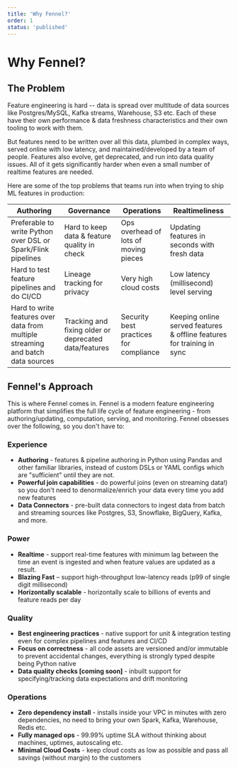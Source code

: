```yaml
---
title: 'Why Fennel?'
order: 1
status: 'published'
---
```


# Why Fennel?

## The Problem

Feature engineering is hard -- data is spread over multitude of data sources like Postgres/MySQL, Kafka streams, Warehouse, S3 etc. Each of these have their own performance & data freshness characteristics and their own tooling to work with them.&#x20;

But features need to be written over all this data, plumbed in complex ways, served online with low latency, and maintained/developed by a team of people. Features also evolve, get deprecated, and run into data quality issues. All of it gets significantly harder when even a small number of realtime features are needed.

Here are some of the top problems that teams run into when trying to ship ML features in production:

| Authoring                                                                       | Governance                                            | Operations                             | Realtimeliness                                                         |
| ------------------------------------------------------------------------------- | ----------------------------------------------------- | -------------------------------------- | ---------------------------------------------------------------------- |
| Preferable to write Python over DSL or Spark/Flink pipelines                    | Hard to keep data & feature quality in check          | Ops overhead of lots of moving pieces  | Updating features in seconds with fresh data                           |
| Hard to test feature pipelines and do CI/CD                                     | Lineage tracking for privacy                          | Very high cloud costs                  | Low latency (millisecond) level serving                                |
| Hard to write features over data from multiple streaming and batch data sources | Tracking and fixing older or deprecated data/features | Security best practices for compliance | Keeping online served features & offline features for training in sync |

## Fennel's Approach

This is where Fennel comes in. Fennel is a modern feature engineering platform that simplifies the full life cycle of feature engineering - from authoring/updating, computation, serving, and monitoring. Fennel obsesses over the following, so you don't have to:

### Experience

* **Authoring** - features & pipeline authoring in Python using Pandas and other familiar libraries, instead of custom DSLs or YAML configs which are "sufficient" until they are not.
* **Powerful join capabilities** - do powerful joins (even on streaming data!) so you don't need to denormalize/enrich your data every time you add new features
* **Data Connectors** - pre-built data connectors to ingest data from batch and streaming sources like Postgres, S3, Snowflake, BigQuery, Kafka, and more.

### Power

* **Realtime** - support real-time features with minimum lag between the time an event is ingested and when feature values are updated as a result.
* **Blazing Fast** – support high-throughput low-latency reads (p99 of single digit millisecond)
* **Horizontally scalable** - horizontally scale to billions of events and feature reads per day

### Quality

* **Best engineering practices** - native support for unit & integration testing even for complex pipelines and features and CI/CD
* **Focus on correctness** - all code assets are versioned and/or immutable to prevent accidental changes, everything is strongly typed despite being Python native
* **Data quality checks \[coming soon]** - inbuilt support for specifying/tracking data expectations and drift monitoring

### Operations

* **Zero dependency install** - installs inside your VPC in minutes with zero dependencies, no need to bring your own Spark, Kafka, Warehouse, Redis etc. &#x20;
* **Fully managed ops** - 99.99% uptime SLA without thinking about machines, uptimes, autoscaling etc.&#x20;
* **Minimal Cloud Costs** - keep cloud costs as low as possible and pass all savings (without margin) to the customers
